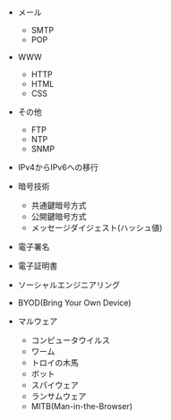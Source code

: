 - メール
    - SMTP
    - POP
- WWW
    - HTTP
    - HTML
    - CSS
- その他
    - FTP
    - NTP
    - SNMP
- IPv4からIPv6への移行

- 暗号技術
    - 共通鍵暗号方式
    - 公開鍵暗号方式
    - メッセージダイジェスト(ハッシュ値)
- 電子署名
- 電子証明書

- ソーシャルエンジニアリング
- BYOD(Bring Your Own Device)
- マルウェア
    - コンピュータウイルス
    - ワーム
    - トロイの木馬
    - ボット
    - スパイウェア
    - ランサムウェア
    - MITB(Man-in-the-Browser)